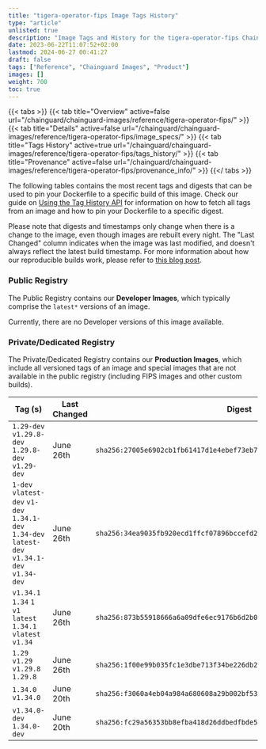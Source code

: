 ```yaml
---
title: "tigera-operator-fips Image Tags History"
type: "article"
unlisted: true
description: "Image Tags and History for the tigera-operator-fips Chainguard Image"
date: 2023-06-22T11:07:52+02:00
lastmod: 2024-06-27 00:41:27
draft: false
tags: ["Reference", "Chainguard Images", "Product"]
images: []
weight: 700
toc: true
---
```


{{< tabs >}}
{{< tab title="Overview" active=false url="/chainguard/chainguard-images/reference/tigera-operator-fips/" >}}
{{< tab title="Details" active=false url="/chainguard/chainguard-images/reference/tigera-operator-fips/image_specs/" >}}
{{< tab title="Tags History" active=true url="/chainguard/chainguard-images/reference/tigera-operator-fips/tags_history/" >}}
{{< tab title="Provenance" active=false url="/chainguard/chainguard-images/reference/tigera-operator-fips/provenance_info/" >}}
{{</ tabs >}}

The following tables contains the most recent tags and digests that can be used to pin your Dockerfile to a specific build of this image. Check our guide on [Using the Tag History API](/chainguard/chainguard-images/using-the-tag-history-api/) for information on how to fetch all tags from an image and how to pin your Dockerfile to a specific digest.

Please note that digests and timestamps only change when there is a change to the image, even though images are rebuilt every night. The "Last Changed" column indicates when the image was last modified, and doesn't always reflect the latest build timestamp. For more information about how our reproducible builds work, please refer to [this blog post](https://www.chainguard.dev/unchained/reproducing-chainguards-reproducible-image-builds).

### Public Registry
The Public Registry contains our **Developer Images**, which typically comprise the `latest*` versions of an image.

Currently, there are no Developer versions of this image available.

### Private/Dedicated Registry
The Private/Dedicated Registry contains our **Production Images**, which include all versioned tags of an image and special images that are not available in the public registry (including FIPS images and other custom builds).

| Tag (s)                                                                                        | Last Changed | Digest                                                                    |
|------------------------------------------------------------------------------------------------|--------------|---------------------------------------------------------------------------|
|  `1.29-dev` `v1.29.8-dev` `1.29.8-dev` `v1.29-dev`                                             | June 26th    | `sha256:27005e6902cb1fb61417d1e4ebef73eb74220d98192cbd34f7a6cb3c57172524` |
|  `1-dev` `vlatest-dev` `v1-dev` `1.34.1-dev` `1.34-dev` `latest-dev` `v1.34.1-dev` `v1.34-dev` | June 26th    | `sha256:34ea9035fb920ecd1ffcf07896bccefd230626a22233f15f26b03fb80a578b7d` |
|  `v1.34.1` `1.34` `1` `v1` `latest` `1.34.1` `vlatest` `v1.34`                                 | June 26th    | `sha256:873b55918666a6a09dfe6ec9176b6d2b050fe795f8fc2d653ff0039d9cab9c8e` |
|  `1.29` `v1.29` `v1.29.8` `1.29.8`                                                             | June 26th    | `sha256:1f00e99b035fc1e3dbe713f34be226db2b24e12dbf33a23d89fb8b2491fe7eb2` |
|  `1.34.0` `v1.34.0`                                                                            | June 20th    | `sha256:f3060a4eb04a984a680608a29b002bf534e7f245fb9ed63c74e8f879b8e4b596` |
|  `v1.34.0-dev` `1.34.0-dev`                                                                    | June 20th    | `sha256:fc29a56353bb8efba418d26ddbedfbde5e58b18dd9daaae2c10cf9b39e735736` |

